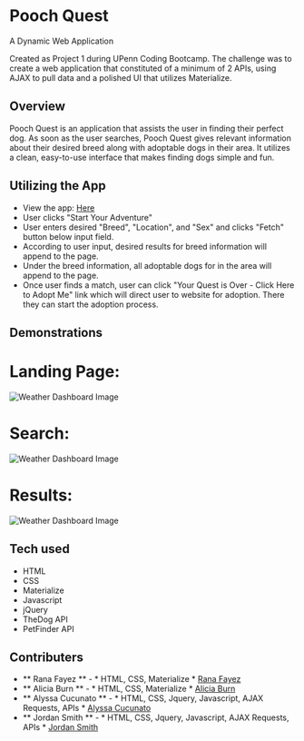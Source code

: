 # Pooch Quest
A Dynamic Web Application

Created as Project 1 during UPenn Coding Bootcamp. The challenge was to create a web application that constituted of a minimum of 2 APIs, using AJAX to pull data and a polished UI that utilizes Materialize.

## Overview
Pooch Quest is an application that assists the user in finding their perfect dog. As soon as the user searches, Pooch Quest gives relevant information about their desired breed along with adoptable dogs in their area. It utilizes a clean, easy-to-use interface that makes finding dogs simple and fun.

## Utilizing the App
- View the app: [Here](https://acucunato.github.io/pooch-quest/ "Here")
- User clicks "Start Your Adventure"
- User enters desired "Breed", "Location", and "Sex" and clicks "Fetch" button below input field.
- According to user input, desired results for breed information will append to the page. 
- Under the breed information, all adoptable dogs for in the area will append to the page.
- Once user finds a match, user can click "Your Quest is Over - Click Here to Adopt Me" link which will direct user to website for adoption. There they can start the adoption process.

## Demonstrations

# Landing Page:
![Weather Dashboard Image](assets/weather_dashboard.png "Weather Dashboard")

# Search:
![Weather Dashboard Image](assets/weather_dashboard.png "Weather Dashboard")

# Results:
![Weather Dashboard Image](assets/weather_dashboard.png "Weather Dashboard")

## Tech used
- HTML
- CSS
- Materialize
- Javascript
- jQuery
- TheDog API
- PetFinder API

## Contributers
- ** Rana Fayez ** - * HTML, CSS, Materialize * [Rana Fayez](https://github.com/tagine "Rana Fayez")
- ** Alicia Burn ** - * HTML, CSS, Materialize * [Alicia Burn](https://github.com/AliciaBurn "Alicia Burn")
- ** Alyssa Cucunato ** - * HTML, CSS, Jquery, Javascript, AJAX Requests, APIs * [Alyssa Cucunato](https://github.com/acucunato/pooch-quest "Alyssa Cucunato")
- ** Jordan Smith ** - * HTML, CSS, Jquery, Javascript, AJAX Requests, APIs  * [Jordan Smith](https://github.com/jsmithxyz "Jordan Smith")